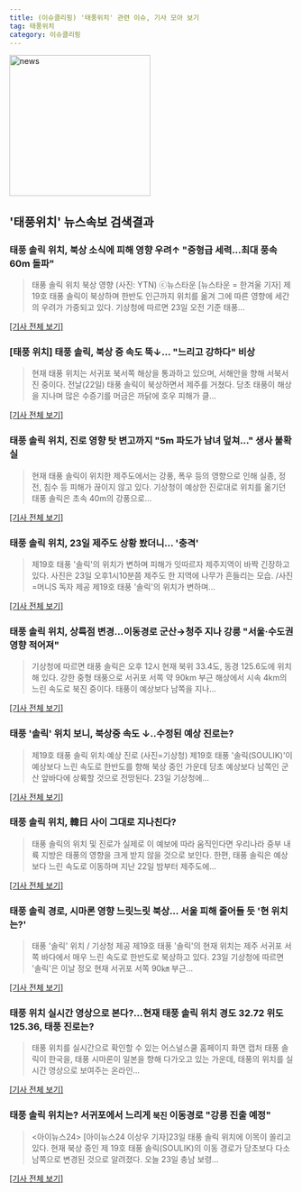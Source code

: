 ```yaml
---
title: (이슈클리핑) '태풍위치' 관련 이슈, 기사 모아 보기
tag: 태풍위치
category: 이슈클리핑
---
```

<img width="250" alt="news" src="https://user-images.githubusercontent.com/42597476/44503468-74a2c480-a6d1-11e8-96ce-d3a2ce3119a1.png">

## **'태풍위치'** 뉴스속보 검색결과
### 태풍 솔릭 위치, 북상 소식에 피해 영향 우려↑ "중형급 세력…최대 풍속 60m 돌파"

>태풍 솔릭 위치 북상 영향 (사진: YTN) ⓒ뉴스타운 [뉴스타운 = 한겨울 기자] 제19호 태풍 솔릭이 북상하며 한반도 인근까지 위치를 옮겨 그에 따른 영향에 세간의 우려가 가중되고 있다. 기상청에 따르면 23일 오전 기준 태풍...

[[기사 전체 보기]](http://www.newstown.co.kr/news/articleView.html?idxno=337643)

### [태풍 위치] 태풍 솔릭, 북상 중 속도 뚝↓… "느리고 강하다" 비상

>현재 태풍 위치는 서귀포 북서쪽 해상을 통과하고 있으며, 서해안을 향해 서북서진 중이다. 전날(22일) 태풍 솔릭이 북상하면서 제주를 거쳤다. 당초 태풍이 해상을 지나며 많은 수증기를 머금은 까닭에 호우 피해가 클...

[[기사 전체 보기]](http://www.nbnnews.co.kr/news/articleView.html?idxno=169224)

### 태풍 솔릭 위치, 진로 영향 탓 변고까지 "5m 파도가 남녀 덮쳐…" 생사 불확실

>현재 태풍 솔릭이 위치한 제주도에서는 강풍, 폭우 등의 영향으로 인해 실종, 정전, 침수 등 피해가 끊이지 않고 있다. 기상청이 예상한 진로대로 위치를 옮기던 태풍 솔릭은 초속 40m의 강풍으로...

[[기사 전체 보기]](http://www.ilyosisa.co.kr/news/articleView.html?idxno=150913)

### 태풍 솔릭 위치, 23일 제주도 상황 봤더니… '충격'

>제19호 태풍 '솔릭'의 위치가 변하며 피해가 잇따르자 제주지역이 바짝 긴장하고 있다. 사진은 23일 오후1시10분쯤 제주도 한 지역에 나무가 흔들리는 모습. /사진=머니S 독자 제공 제19호 태풍 '솔릭'의 위치가 변하며...

[[기사 전체 보기]](http://moneys.mt.co.kr/news/mwView.php?no=2018082313118058507)

### 태풍 솔릭 위치, 상륙점 변경…이동경로 군산→청주 지나 강릉 "서울·수도권 영향 적어져"

>기상청에 따르면 태풍 솔릭은 오후 12시 현재 북위 33.4도, 동경 125.6도에 위치해 있다. 강한 중형 태풍으로 서귀포 서쪽 약 90km 부근 해상에서 시속 4km의 느린 속도로 북진 중이다. 태풍이 예상보다 남쪽을 지나...

[[기사 전체 보기]](http://www.g-enews.com/ko-kr/news/article/news_all/201808231347183571581e9b5a60_1/article.html)

### 태풍 '솔릭' 위치 보니, 북상중 속도 ↓..수정된 예상 진로는?

>제19호 태풍 솔릭 위치·예상 진로 (사진=기상청) 제19호 태풍 '솔릭(SOULIK)'이 예상보다 느린 속도로 한반도를 향해 북상 중인 가운데 당초 예상보다 남쪽인 군산 앞바다에 상륙할 것으로 전망된다. 23일 기상청에...

[[기사 전체 보기]](http://news.hankyung.com/article/201808230069I)

### 태풍 솔릭 위치, 韓日 사이 그대로 지나친다?

>태풍 솔릭의 위치 및 진로가 실제로 이 예보에 따라 움직인다면 우리나라 중부 내륙 지방은 태풍의 영향을 크게 받지 않을 것으로 보인다. 한편, 태풍 솔릭은 예상보다 느린 속도로 이동하며 지난 22일 밤부터 제주도에...

[[기사 전체 보기]](http://biz.heraldcorp.com/culture/view.php?ud=201808231209178938286_1)

### 태풍 솔릭 경로, 시마론 영향 느릿느릿 북상… 서울 피해 줄어들 듯 '현 위치는?'

>태풍 '솔릭' 위치 / 기상청 제공 제19호 태풍 '솔릭'의 현재 위치는 제주 서귀포 서쪽 바다에서 매우 느린 속도로 한반도로 북상하고 있다. 23일 기상청에 따르면 '솔릭'은 이날 정오 현재 서귀포 서쪽 90㎞ 부근...

[[기사 전체 보기]](http://www.kyeongin.com/main/view.php?key=20180823010007401)

### 태풍 위치 실시간 영상으로 본다?…현재 태풍 솔릭 위치 경도 32.72 위도 125.36, 태풍 진로는?

>태풍 위치를 실시간으로 확인할 수 있는 어스널스쿨 홈페이지 화면 캡처 태풍 솔릭이 한국을, 태풍 시마론이 일본을 향해 다가오고 있는 가운데, 태풍의 위치를 실시간 영상으로 보여주는 온라인...

[[기사 전체 보기]](http://news.imaeil.com/Society/2018082308303728796)

### 태풍 솔릭 위치는? 서귀포에서 느리게 `북진` 이동경로 "강릉 진출 예정"

><아이뉴스24> [아이뉴스24 이상우 기자]23일 태풍 솔릭 위치에 이목이 쏠리고 있다. 현재 북상 중인 제 19호 태풍 솔릭(SOULIK)의 이동 경로가 당초보다 다소 남쪽으로 변경된 것으로 알려졌다. 오늘 23일 충남 보령...

[[기사 전체 보기]](http://www.inews24.com/php/news_view.php?g_serial=1119658&g_menu=050300&rrf=nv)


